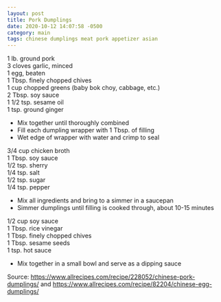 ```yaml
---
layout: post
title: Pork Dumplings
date: 2020-10-12 14:07:58 -0500
category: main
tags: chinese dumplings meat pork appetizer asian
---
```

1 lb. ground pork  
3 cloves garlic, minced  
1 egg, beaten  
1 Tbsp. finely chopped chives  
1 cup chopped greens (baby bok choy, cabbage, etc.)  
2 Tbsp. soy sauce  
1 1/2 tsp. sesame oil  
1 tsp. ground ginger  

* Mix together until thoroughly combined
* Fill each dumpling wrapper with 1 Tbsp. of filling
* Wet edge of wrapper with water and crimp to seal

3/4 cup chicken broth  
1 Tbsp. soy sauce  
1/2 tsp. sherry  
1/4 tsp. salt  
1/2 tsp. sugar  
1/4 tsp. pepper  

* Mix all ingredients and bring to a simmer in a saucepan
* Simmer dumplings until filling is cooked through, about 10-15 minutes

1/2 cup soy sauce  
1 Tbsp. rice vinegar  
1 Tbsp. finely chopped chives  
1 Tbsp. sesame seeds  
1 tsp. hot sauce  

* Mix together in a small bowl and serve as a dipping sauce

Source: <https://www.allrecipes.com/recipe/228052/chinese-pork-dumplings/> and <https://www.allrecipes.com/recipe/82204/chinese-egg-dumplings/>
